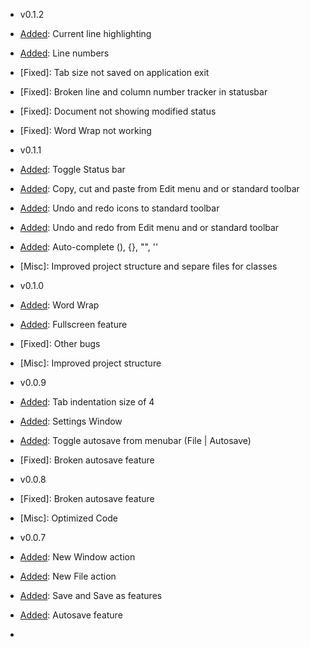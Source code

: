 + v0.1.2
+ [Added]: Current line highlighting
+ [Added]: Line numbers
+ [Fixed]: Tab size not saved on application exit
+ [Fixed]: Broken line and column number tracker in statusbar
+ [Fixed]: Document not showing modified status
+ [Fixed]: Word Wrap not working

+ v0.1.1
+ [Added]: Toggle Status bar
+ [Added]: Copy, cut and paste from Edit menu and or standard toolbar
+ [Added]: Undo and redo icons to standard toolbar
+ [Added]: Undo and redo from Edit menu and or standard toolbar
+ [Added]: Auto-complete (), {}, "", ''
+ [Misc]: Improved project structure and separe files for classes

+ v0.1.0
+ [Added]: Word Wrap
+ [Added]: Fullscreen feature
+ [Fixed]: Other bugs
+ [Misc]: Improved project structure

+ v0.0.9
+ [Added]: Tab indentation size of 4
+ [Added]: Settings Window
+ [Added]: Toggle autosave from menubar (File | Autosave)
+ [Fixed]: Broken autosave feature


+ v0.0.8
+ [Fixed]: Broken autosave feature
+ [Misc]: Optimized Code

+ v0.0.7
+ [Added]: New Window action
+ [Added]: New File action
+ [Added]: Save and Save as features
+ [Added]: Autosave feature
+ [Added]: About (Help | About King's Editor)
